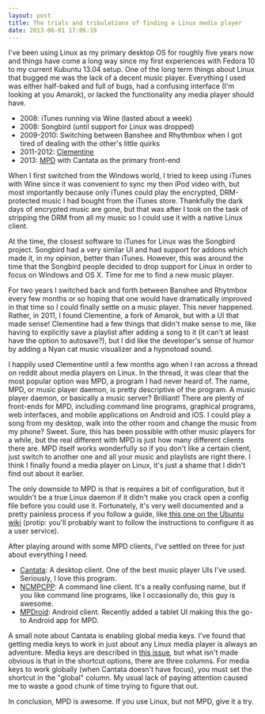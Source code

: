 ```yaml
---
layout: post
title: The trials and tribulations of finding a Linux media player
date: 2013-06-01 17:06:19
---
```


I've been using Linux as my primary desktop OS for roughly five years now and things have come a long way since my first experiences with Fedora 10 to my current Kubuntu 13.04 setup. One of the long term things about Linux that bugged me was the lack of a decent music player. Everything I used was either half-baked and full of bugs, had a confusing interface (I'm looking at you Amarok), or lacked the functionality any media player should have.

* 2008: iTunes running via Wine (lasted about a week)
* 2008: Songbird (until support for Linux was dropped)
* 2009-2010: Switching between Banshee and Rhythmbox when I got tired of dealing with the other's little quirks
* 2011-2012: <a href="http://www.clementine-player.org/">Clementine</a>
* 2013: <a href="http://www.musicpd.org/">MPD</a> with Cantata as the primary front-end

When I first switched from the Windows world, I tried to keep using iTunes with Wine since it was convenient to sync my then iPod video with, but most importantly because only iTunes could play the encrypted, DRM-protected music I had bought from the iTunes store. Thankfully the dark days of encrypted music are gone, but that was after I took on the task of stripping the DRM from all my music so I could use it with a native Linux client.

At the time, the closest software to iTunes for Linux was the Songbird project. Songbird had a very similar UI and had support for addons which made it, in my opinion, better than iTunes. However, this was around the time that the Songbird people decided to drop support for Linux in order to focus on Windows and OS X. Time for me to find a new music player.

For two years I switched back and forth between Banshee and Rhytmbox every few months or so hoping that one would have dramatically improved in that time so I could finally settle on a music player. This never happened. Rather, in 2011, I found Clementine, a fork of Amarok, but with a UI that made sense! Clementine had a few things that didn't make sense to me, like having to explicitly save a playlist after adding a song to it (it can't at least have the option to autosave?), but I did like the developer's sense of humor by adding a Nyan cat music visualizer and a hypnotoad sound.

<!--more-->

I happily used Clementine until a few months ago when I ran across a thread on reddit about media players on Linux. In the thread, it was clear that the most popular option was MPD, a program I had never heard of. The name, MPD, or music player daemon, is pretty descriptive of the program. A music player daemon, or basically a music server? Brilliant! There are plenty of front-ends for MPD, including command line programs, graphical programs, web interfaces, and mobile applications on Android and iOS. I could play a song from my desktop, walk into the other room and change the music from my phone? Sweet. Sure, this has been possible with other music players for a while, but the real different with MPD is just how many different clients there are. MPD itself works wonderfully so if you don't like a certain client, just switch to another one and all your music and playlists are right there. I think I finally found a media player on Linux, it's just a shame that I didn't find out about it earlier.

The only downside to MPD is that is requires a bit of configuration, but it wouldn't be a true Linux daemon if it didn't make you crack open a config file before you could use it. Fortunately, it's very well documented and a pretty painless process if you follow a guide, like<a href="https://help.ubuntu.com/community/MPD"> this one on the Ubuntu wiki</a> (protip: you'll probably want to follow the instructions to configure it as a user service).

After playing around with some MPD clients, I've settled on three for just about everything I need.

* <a href="https://code.google.com/p/cantata/">Cantata</a>: A desktop client. One of the best music player UIs I've used. Seriously, I love this program.
* <a href="http://ncmpcpp.rybczak.net/">NCMPCPP</a>: A command line client. It's a really confusing name, but if you like command line programs, like I occasionally do, this guy is awesome.
* <a href="https://play.google.com/store/apps/details?id=com.namelessdev.mpdroid&amp;hl=en">MPDroid</a>: Android client. Recently added a tablet UI making this the go-to Android app for MPD.

A small note about Cantata is enabling global media keys. I've found that getting media keys to work in just about any Linux media player is always an adventure. Media keys are described in <a href="https://code.google.com/p/cantata/issues/detail?id=188">this issue</a>, but what isn't made obvious is that in the shortcut options, there are three columns. For media keys to work globally (when Cantata doesn't have focus), you must set the shortcut in the "global" column. My usual lack of paying attention caused me to waste a good chunk of time trying to figure that out.

In conclusion, MPD is awesome. If you use Linux, but not MPD, give it a try.
